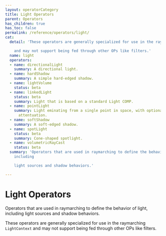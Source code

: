 ```yaml
---
layout: operatorCategory
title: Light Operators
parent: Operators
has_children: true
has_toc: false
permalink: /reference/operators/light/
cat:
  detail: 'These operators are generally specialized for use in the raymarching `LightContext`

    and may not support being fed through other OPs like filters.'
  name: light
  operators:
  - name: directionalLight
    summary: A directional light.
  - name: hardShadow
    summary: A simple hard-edged shadow.
  - name: lightVolume
    status: beta
  - name: linkedLight
    status: beta
    summary: Light that is based on a standard Light COMP.
  - name: pointLight
    summary: Light eminating from a single point in space, with optional distance
      attentuation.
  - name: softShadow
    summary: A soft-edged shadow.
  - name: spotLight
    status: beta
    summary: Cone-shaped spotlight.
  - name: volumetricRayCast
    status: beta
  summary: 'Operators that are used in raymarching to define the behavior of light,
    including

    light sources and shadow behaviors.'

---
```


# Light Operators

Operators that are used in raymarching to define the behavior of light, including
light sources and shadow behaviors.

These operators are generally specialized for use in the raymarching `LightContext`
and may not support being fed through other OPs like filters.
